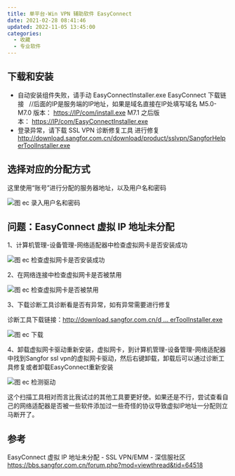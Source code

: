 ```yaml
---
title: 单平台-Win VPN 辅助软件 EasyConnect
date: 2021-02-28 08:41:46
updated: 2022-11-05 13:45:00
categories:
  - 收藏
  - 专业软件
---
```


## 下载和安装

* 自动安装组件失败，请手动 EasyConnectInstaller.exe
EasyConnect 下载链接   //后面的IP是服务端的IP地址，如果是域名直接在IP处填写域名
M5.0-M7.0 版本： [https://IP/com/install.exe](https://ip/com/install.exe)
M7.1 之后版本： [https://IP/com/EasyConnectInstaller.exe](https://ip/com/EasyConnectInstaller.exe)
* 登录异常，请下载 SSL VPN 诊断修复工具 进行修复
<http://download.sangfor.com.cn/download/product/sslvpn/SangforHelperToolInstaller.exe>

## 选择对应的分配方式

这里使用“账号”进行分配的服务器地址，以及用户名和密码

![图 ec 录入用户名和密码](/images/教程---EasyConnect-的使用/图ec录入用户名和密码.png)

## 问题：EasyConnect 虚拟 IP 地址未分配

1、计算机管理-设备管理-网络适配器中检查虚拟网卡是否安装成功

![图 ec 检查虚拟网卡是否安装成功](/images/教程---EasyConnect-的使用/图ec检查虚拟网卡是否安装成功.png)

2、在网络连接中检查虚拟网卡是否被禁用

![图 ec 检查虚拟网卡是否被禁用](/images/教程---EasyConnect-的使用/图ec检查虚拟网卡是否被禁用.png)

3、下载诊断工具诊断看是否有异常，如有异常需要进行修复

诊断工具下载链接：[http://download.sangfor.com.cn/d ... erToolInstaller.exe](http://download.sangfor.com.cn/download/product/sslvpn/SangforHelperToolInstaller.exe)

![图 ec 下载](/images/教程---EasyConnect-的使用/图ec下载.png)

4、卸载虚拟网卡驱动重新安装，虚拟网卡，到计算机管理-设备管理-网络适配器中找到Sangfor ssl vpn的虚拟网卡驱动，然后右键卸载，卸载后可以通过诊断工具修复或者卸载EasyConnect重新安装

![图 ec 检测驱动](/images/教程---EasyConnect-的使用/图ec检测驱动.png)

这个扫描工具相对而言比我试过的其他工具要更好使。如果还是不行，尝试查看自己的网络适配器是否被一些软件添加过一些奇怪的协议导致虚拟IP地址一分配则立马断开了。

## 参考

EasyConnect 虚拟 IP 地址未分配 - SSL VPN/EMM - 深信服社区
<https://bbs.sangfor.com.cn/forum.php?mod=viewthread&tid=64518>
